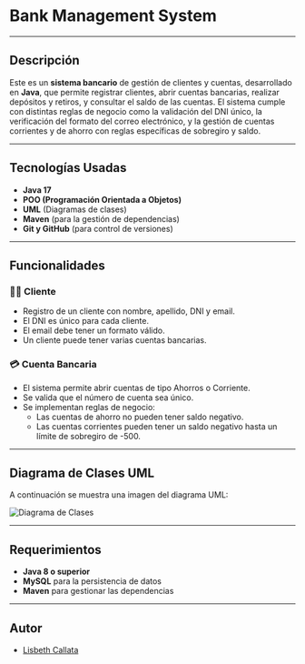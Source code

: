 # **Bank Management System**

---

## Descripción

Este es un **sistema bancario** de gestión de clientes y cuentas, desarrollado en **Java**, que permite registrar clientes, abrir cuentas bancarias, realizar depósitos y retiros, y consultar el saldo de las cuentas. 
El sistema cumple con distintas reglas de negocio como la validación del DNI único, la verificación del formato del correo electrónico, y la gestión de cuentas corrientes y de ahorro con reglas específicas de sobregiro y saldo.

---

## **Tecnologías Usadas**

- **Java 17**
- **POO (Programación Orientada a Objetos)**
- **UML** (Diagramas de clases)
- **Maven** (para la gestión de dependencias)
- **Git y GitHub** (para control de versiones)

---

## **Funcionalidades**

### 👨‍💼 Cliente

- Registro de un cliente con nombre, apellido, DNI y email.
- El DNI es único para cada cliente.
- El email debe tener un formato válido.
- Un cliente puede tener varias cuentas bancarias.

### 💳 Cuenta Bancaria

- El sistema permite abrir cuentas de tipo Ahorros o Corriente.
- Se valida que el número de cuenta sea único.
- Se implementan reglas de negocio:
  - Las cuentas de ahorro no pueden tener saldo negativo.
  - Las cuentas corrientes pueden tener un saldo negativo hasta un límite de sobregiro de -500.

---

## **Diagrama de Clases UML**

A continuación se muestra una imagen del diagrama UML:

![Diagrama de Clases](https://github.com/user-attachments/assets/a266a896-0594-4035-a15d-05af63f50059)  

---

## **Requerimientos**

- **Java 8 o superior**
- **MySQL** para la persistencia de datos
- **Maven** para gestionar las dependencias

---

## **Autor**

- [Lisbeth Callata](https://github.com/lisbeth-callata)
